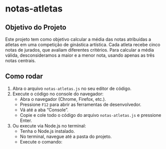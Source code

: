 # notas-atletas

## Objetivo do Projeto
Este projeto tem como objetivo calcular a média das notas atribuídas a atletas em uma competição de ginástica artística. Cada atleta recebe cinco notas de jurados, que avaliam diferentes critérios. Para calcular a média válida, desconsideramos a maior e a menor nota, usando apenas as três notas centrais.

## Como rodar
1. Abra o arquivo `notas-atletas.js` no seu editor de código.
2. Execute o código no console do navegador:
   - Abra o navegador (Chrome, Firefox, etc.).
   - Pressione `F12` para abrir as ferramentas de desenvolvedor.
   - Vá até a aba “Console”.
   - Copie e cole todo o código do arquivo `notas-atletas.js` e pressione Enter.
3. Ou execute via Node.js no terminal:
   - Tenha o Node.js instalado.
   - No terminal, navegue até a pasta do projeto.
   - Execute o comando:
